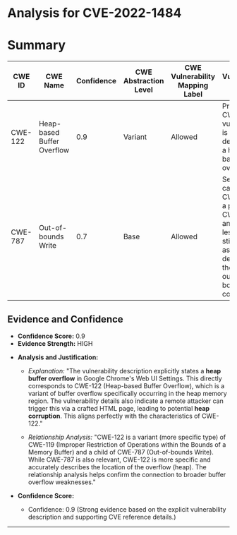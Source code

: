 # Analysis for CVE-2022-1484

# Summary
| CWE ID | CWE Name | Confidence | CWE Abstraction Level | CWE Vulnerability Mapping Label | CWE-Vulnerability Mapping Notes |
|---|---|---|---|---|---|
| CWE-122 | Heap-based Buffer Overflow | 0.9 | Variant | Allowed | Primary CWE. The vulnerability is explicitly described as a heap-based buffer overflow. |
| CWE-787 | Out-of-bounds Write | 0.7 | Base | Allowed | Secondary candidate. CWE-787 is a parent of CWE-122, and while less specific, still applies as it describes the general out-of-bounds write condition. |

## Evidence and Confidence

*   **Confidence Score:** 0.9
*   **Evidence Strength:** HIGH

- **Analysis and Justification:**  
  - *Explanation:* "The vulnerability description explicitly states a **heap buffer overflow** in Google Chrome's Web UI Settings. This directly corresponds to CWE-122 (Heap-based Buffer Overflow), which is a variant of buffer overflow specifically occurring in the heap memory region. The vulnerability details also indicate a remote attacker can trigger this via a crafted HTML page, leading to potential **heap corruption**. This aligns perfectly with the characteristics of CWE-122."
  
  - *Relationship Analysis:* "CWE-122 is a variant (more specific type) of CWE-119 (Improper Restriction of Operations within the Bounds of a Memory Buffer) and a child of CWE-787 (Out-of-bounds Write). While CWE-787 is also relevant, CWE-122 is more specific and accurately describes the location of the overflow (heap). The relationship analysis helps confirm the connection to broader buffer overflow weaknesses."

- **Confidence Score:**  
  - Confidence: 0.9 (Strong evidence based on the explicit vulnerability description and supporting CVE reference details.)

---